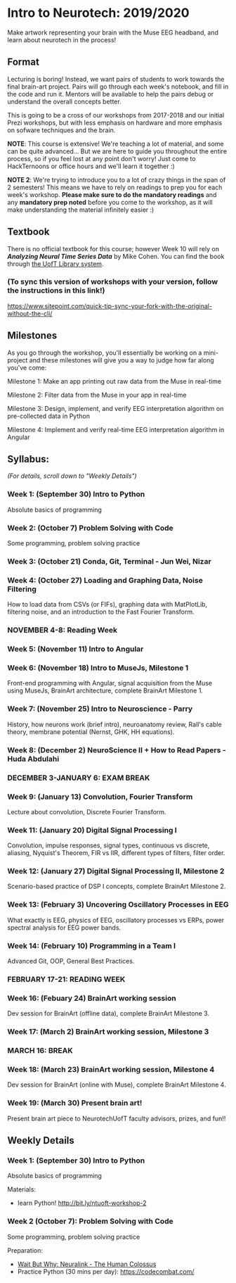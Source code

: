 # Intro to Neurotech: 2019/2020
Make artwork representing your brain with the Muse EEG headband, and learn about neurotech in the process!

## Format
Lecturing is boring! Instead, we want pairs of students to work towards the final brain-art project. Pairs will go through each week's notebook, and fill in the code and run it. Mentors will be available to help the pairs debug or understand the overall concepts better.

This is going to be a cross of our workshops from 2017-2018 and our initial Prezi workshops, but with less emphasis on hardware and more emphasis on sofware techniques and the brain.

**NOTE**: This course is extensive! We're teaching a lot of material, and some can be quite advanced... But we are here to guide you throughout the entire process, so if you feel lost at any point don't worry! Just come to HackTernoons or office hours and we'll learn it together :)

**NOTE 2**: We're trying to introduce you to a lot of crazy things in the span of 2 semesters! This means we have to rely on readings to prep you for each week's workshop. **Please make sure to do the mandatory readings** and any **mandatory prep noted** before you come to the workshop, as it will make understanding the material infinitely easier :)


## Textbook
There is no official textbook for this course; however Week 10 will rely on ***Analyzing Neural Time Series Data*** by Mike Cohen. You can find the book through [the UofT Library system](http://cognet.mit.edu.myaccess.library.utoronto.ca/book/analyzing-neural-time-series-data).

### (To sync this version of workshops with your version, follow the instructions in this link!)
https://www.sitepoint.com/quick-tip-sync-your-fork-with-the-original-without-the-cli/

## Milestones
As you go through the workshop, you'll essentially be working on a mini-project and these milestones will give you a way to judge how far along you've come:

Milestone 1: Make an app printing out raw data from the Muse in real-time

Milestone 2: Filter data from the Muse in your app in real-time

Milestone 3: Design, implement, and verify EEG interpretation algorithm on pre-collected data in Python

Milestone 4: Implement and verify real-time EEG interpretation algorithm in Angular

## Syllabus:
*(For details, scroll down to "Weekly Details")*

### Week 1: (September 30) Intro to Python
Absolute basics of programming

### Week 2: (October 7) Problem Solving with Code
Some programming, problem solving practice

### Week 3: (October 21) Conda, Git, Terminal - Jun Wei, Nizar

### Week 4: (October 27) Loading and Graphing Data, Noise Filtering
How to load data from CSVs (or FIFs), graphing data with MatPlotLib, filtering noise, and an introduction to the Fast Fourier Transform.

### NOVEMBER 4-8: Reading Week

### Week 5: (November 11) Intro to Angular

### Week 6: (November 18) Intro to MuseJs, Milestone 1
Front-end programming with Angular, signal acquisition from the Muse using MuseJs, BrainArt architecture, complete BrainArt Milestone 1.

### Week 7: (November 25) Intro to Neuroscience - Parry
History, how neurons work (brief intro), neuroanatomy review, Rall's cable theory, membrane potential (Nernst, GHK, HH equations).

### Week 8: (December 2) NeuroScience II + How to Read Papers - Huda Abdulahi

### DECEMBER 3-JANUARY 6: EXAM BREAK

### Week 9: (January 13) Convolution, Fourier Transform
Lecture about convolution, Discrete Fourier Transform.

### Week 11: (January 20) Digital Signal Processing I
Convolution, impulse responses, signal types, continuous vs discrete, aliasing, Nyquist's Theorem, FIR vs IIR, different types of filters, filter order.

### Week 12: (January 27) Digital Signal Processing II, Milestone 2
Scenario-based practice of DSP I concepts, complete BrainArt Milestone 2.

### Week 13: (February 3) Uncovering Oscillatory Processes in EEG
What exactly is EEG, physics of EEG, oscillatory processes vs ERPs, power spectral analysis for EEG power bands.

### Week 14: (February 10) Programming in a Team I
Advanced Git, OOP, General Best Practices.

### FEBRUARY 17-21: READING WEEK

### Week 16: (Febuary 24) BrainArt working session
Dev session for BrainArt (offline data), complete BrainArt Milestone 3.

### Week 17: (March 2) BrainArt working session, Milestone 3

### MARCH 16: BREAK

### Week 18: (March 23) BrainArt working session, Milestone 4
Dev session for BrainArt (online with Muse), complete BrainArt Milestone 4.

### Week 19: (March 30) Present brain art!
Present brain art piece to NeurotechUofT faculty advisors, prizes, and fun!!


## Weekly Details
### Week 1: (September 30) Intro to Python
Absolute basics of programming

Materials:
- learn Python! http://bit.ly/ntuoft-workshop-2

### Week 2 (October 7): Problem Solving with Code
Some programming, problem solving practice

Preparation:
- [Wait But Why: Neuralink - The Human Colossus](https://waitbutwhy.com/2017/04/neuralink.html#part1)
- Practice Python (30 mins per day): https://codecombat.com/
